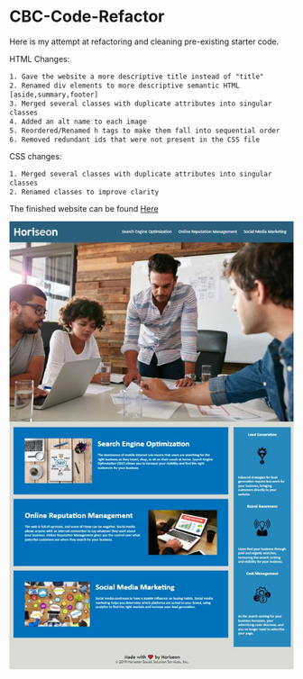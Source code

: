 # CBC-Code-Refactor

Here is my attempt at refactoring and cleaning pre-existing starter code.

HTML Changes: 

    1. Gave the website a more descriptive title instead of "title"
    2. Renamed div elements to more descriptive semantic HTML [aside,summary,footer]
    3. Merged several classes with duplicate attributes into singular classes
    4. Added an alt name to each image
    5. Reordered/Renamed h tags to make them fall into sequential order
    6. Removed redundant ids that were not present in the CSS file

CSS changes:

    1. Merged several classes with duplicate attributes into singular classes
    2. Renamed classes to improve clarity 

The finished website can be found [Here](https://elliottli97.github.io/CBC-Code-Refactor/)

![Website Screenshot](/assets/images/code-refactor-screenshot.JPG)